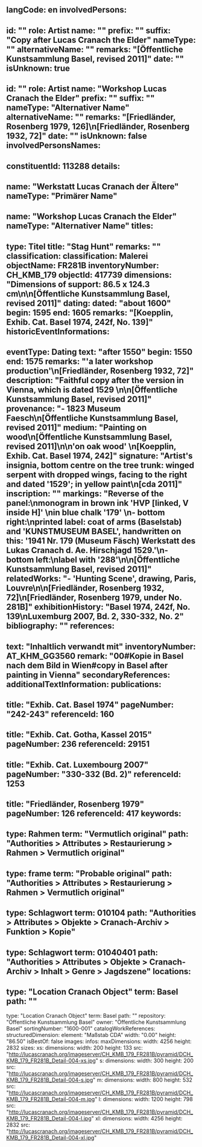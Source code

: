 langCode: en
involvedPersons: 
 - 
   id: ""
  role: Artist
  name: ""
  prefix: ""
  suffix: "Copy after Lucas Cranach the Elder"
  nameType: ""
  alternativeName: ""
  remarks: "[Öffentliche Kunstsammlung Basel, revised 2011]"
  date: ""
  isUnknown: true
 - 
   id: ""
  role: Artist
  name: "Workshop Lucas Cranach the Elder"
  prefix: ""
  suffix: ""
  nameType: "Alternativer Name"
  alternativeName: ""
  remarks: "[Friedländer, Rosenberg 1979, 126]\n[Friedländer, Rosenberg 1932, 72]"
  date: ""
  isUnknown: false
involvedPersonsNames: 
 - 
   constituentId: 113288
  details: 
   - 
   name: "Werkstatt Lucas Cranach der Ältere"
    nameType: "Primärer Name"
   - 
   name: "Workshop Lucas Cranach the Elder"
    nameType: "Alternativer Name"
titles: 
 - 
   type: Titel
  title: "Stag Hunt"
  remarks: ""
classification: 
 classification: Malerei
objectName: FR281B
inventoryNumber: CH_KMB_179
objectId: 417739
dimensions: "Dimensions of support: 86.5 x 124.3 cm\n\n[Öffentliche Kunstsammlung Basel, revised 2011]"
dating: 
 dated: "about 1600"
 begin: 1595
 end: 1605
 remarks: "[Koepplin, Exhib. Cat. Basel 1974, 242f, No. 139]"
 historicEventInformations: 
  - 
   eventType: Dating
   text: "after 1550"
   begin: 1550
   end: 1575
   remarks: "'a later workshop production'\n[Friedländer, Rosenberg 1932, 72]"
description: "Faithful copy after the version in Vienna, which is dated 1529 \n\n[Öffentliche Kunstsammlung Basel, revised 2011]"
provenance: "- 1823 Museum Faesch\n[Öffentliche Kunstsammlung Basel, revised 2011]"
medium: "Painting on wood\n[Öffentliche Kunstsammlung Basel, revised 2011]\n\n'on oak wood' \n[Koepplin, Exhib. Cat. Basel 1974, 242]"
signature: "Artist's insignia, bottom centre on the tree trunk: winged serpent with dropped wings, facing to the right and dated '1529'; in yellow paint\n[cda 2011]"
inscription: ""
markings: "Reverse of the panel:\nmonogram in brown ink 'HVP [linked, V inside H]' \nin blue chalk '179' \n- bottom right:\nprinted label: coat of arms (Baselstab) and 'KUNSTMUSEUM BASEL', handwritten on this: '1941 Nr. 179 (Museum Fäsch) Werkstatt des Lukas Cranach d. Ae. Hirschjagd 1529.'\n- bottom left:\nlabel with '288'\n\n[Öffentliche Kunstsammlung Basel, revised 2011]"
relatedWorks: "- 'Hunting Scene', drawing, Paris, Louvre\n\n[Friedländer, Rosenberg 1932, 72]\n[Friedländer, Rosenberg 1979, under No. 281B]"
exhibitionHistory: "Basel 1974, 242f, No. 139\nLuxemburg 2007, Bd. 2, 330-332, No. 2"
bibliography: ""
references: 
 - 
   text: "Inhaltlich verwandt mit"
  inventoryNumber: AT_KHM_GG3560
  remark: "00#Kopie in Basel nach dem Bild in Wien#copy in Basel after painting in Vienna"
secondaryReferences: 
additionalTextInformation: 
publications: 
 - 
   title: "Exhib. Cat. Basel 1974"
  pageNumber: "242-243"
  referenceId: 160
 - 
   title: "Exhib. Cat. Gotha, Kassel 2015"
  pageNumber: 236
  referenceId: 29151
 - 
   title: "Exhib. Cat. Luxembourg 2007"
  pageNumber: "330-332 (Bd. 2)"
  referenceId: 1253
 - 
   title: "Friedländer, Rosenberg 1979"
  pageNumber: 126
  referenceId: 417
keywords: 
 - 
   type: Rahmen
  term: "Vermutlich original"
  path: "Authorities > Attributes > Restaurierung > Rahmen > Vermutlich original"
 - 
   type: frame
  term: "Probable original"
  path: "Authorities > Attributes > Restaurierung > Rahmen > Vermutlich original"
 - 
   type: Schlagwort
  term: 010104
  path: "Authorities > Attributes > Objekte > Cranach-Archiv > Funktion > Kopie"
 - 
   type: Schlagwort
  term: 01040401
  path: "Authorities > Attributes > Objekte > Cranach-Archiv > Inhalt > Genre > Jagdszene"
locations: 
 - 
   type: "Location Cranach Object"
  term: Basel
  path: ""
 - 
   type: "Location Cranach Object"
  term: Basel
  path: ""
repository: "Öffentliche Kunstsammlung Basel"
owner: "Öffentliche Kunstsammlung Basel"
sortingNumber: "1600-001"
catalogWorkReferences: 
structuredDimension: 
 element: "Maßstab CDA"
 width: "0.00"
 height: "86.50"
isBestOf: false
images: 
 infos: 
  maxDimensions: 
   width: 4256
   height: 2832
 sizes: 
  xs: 
   dimensions: 
    width: 200
    height: 133
   src: "http://lucascranach.org/imageserver/CH_KMB_179_FR281B/pyramid/DCH_KMB_179_FR281B_Detail-004-xs.jpg"
  s: 
   dimensions: 
    width: 300
    height: 200
   src: "http://lucascranach.org/imageserver/CH_KMB_179_FR281B/pyramid/DCH_KMB_179_FR281B_Detail-004-s.jpg"
  m: 
   dimensions: 
    width: 800
    height: 532
   src: "http://lucascranach.org/imageserver/CH_KMB_179_FR281B/pyramid/DCH_KMB_179_FR281B_Detail-004-m.jpg"
  l: 
   dimensions: 
    width: 1200
    height: 798
   src: "http://lucascranach.org/imageserver/CH_KMB_179_FR281B/pyramid/DCH_KMB_179_FR281B_Detail-004-l.jpg"
  xl: 
   dimensions: 
    width: 4256
    height: 2832
   src: "http://lucascranach.org/imageserver/CH_KMB_179_FR281B/pyramid/DCH_KMB_179_FR281B_Detail-004-xl.jpg"